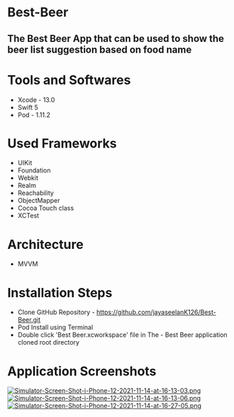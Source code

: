 # Best-Beer

  ## The Best Beer App that can be used to show the beer list suggestion based on food name
  
# Tools and Softwares
  * Xcode - 13.0
  * Swift 5
  * Pod - 1.11.2
  
# Used Frameworks 
  * UIKit
  * Foundation
  * Webkit
  * Realm
  * Reachability
  * ObjectMapper
  * Cocoa Touch class
  * XCTest
  
# Architecture 
  * MVVM

# Installation Steps
 * Clone GitHub Repository - https://github.com/jayaseelanK126/Best-Beer.git
 * Pod Install using Terminal 
 * Double click 'Best Beer.xcworkspace' file in The - Best Beer application cloned root directory

# Application Screenshots
[![Simulator-Screen-Shot-i-Phone-12-2021-11-14-at-16-13-03.png](https://i.postimg.cc/htjZsyYb/Simulator-Screen-Shot-i-Phone-12-2021-11-14-at-16-13-03.png)](https://postimg.cc/N53xf4B5)
[![Simulator-Screen-Shot-i-Phone-12-2021-11-14-at-16-13-06.png](https://i.postimg.cc/DZqx0tWF/Simulator-Screen-Shot-i-Phone-12-2021-11-14-at-16-13-06.png)](https://postimg.cc/HckwPv4P)
[![Simulator-Screen-Shot-i-Phone-12-2021-11-14-at-16-27-05.png](https://i.postimg.cc/MZmsSJ2m/Simulator-Screen-Shot-i-Phone-12-2021-11-14-at-16-27-05.png)](https://postimg.cc/s11PY82M)

